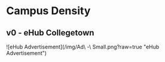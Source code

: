 # Campus Density

## v0 - eHub Collegetown

![eHub Advertisement](/img/Ad\ -\ Small.png?raw=true "eHub Advertisement")
